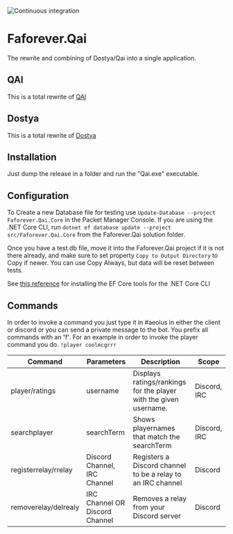 ![Continuous integration](https://github.com/FAForever/faf-qai/workflows/Continuous%20integration/badge.svg)
# Faforever.Qai
The rewrite and combining of Dostya/Qai into a single application.

## QAI
This is a total rewrite of [QAI](https://github.com/FAForever/QAI)

## Dostya
This is a total rewrite of [Dostya](https://github.com/FAForever/Dostya)

## Installation
Just dump the release in a folder and run the "Qai.exe" executable.

## Configuration
To Create a new Database file for testing use `Update-Database --project Faforever.Qai.Core` in the Packet Manager Console.
If you are using the .NET Core CLI, run `dotnet ef database update --project src/Faforever.Qai.Core` from the Faforever.Qai solution folder.

Once you have a test.db file, move it into the Faforever.Qai project if it is not there already, and make sure to set property `Copy to Output Directory` to Copy if newer. You can use Copy Always, but data will be reset between tests.

See [this reference](https://docs.microsoft.com/en-us/ef/core/miscellaneous/cli/dotnet) for installing the EF Core tools for the .NET Core CLI 

## Commands
In order to invoke a command you just type it in #aeolus in either the client or discord or you can send a private message to the bot.
You prefix all commands with an **'!'**. For an example in order to invoke the player command you do.
`!player coolmcgrrr`

| Command        | Parameters | Description                                                       | Scope        |
|----------------|------------|-------------------------------------------------------------------|--------------|
| player/ratings | username   | Displays ratings/rankings for the player with the given username. | Discord, IRC |
| searchplayer | searchTerm   | Shows playernames that match the searchTerm | Discord, IRC |
| registerrelay/rrelay | Discord Channel, IRC Channel | Registers a Discord channel to be a relay to an IRC channel | Discord |
| removerelay/delrealy | IRC Channel OR Discord Channel | Removes a relay from your Discord server | Discord |

